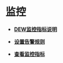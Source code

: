 # 监控<a name="dew_01_0235"></a>

-   **[DEW监控指标说明](DEW监控指标说明.md)**  

-   **[设置告警规则](设置告警规则.md)**  

-   **[查看监控指标](查看监控指标.md)**  

